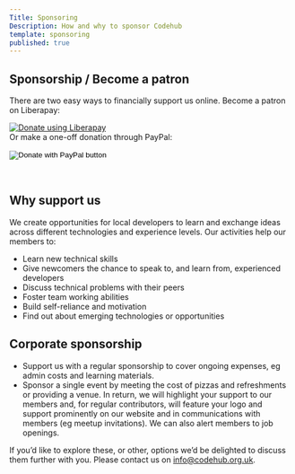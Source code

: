 ```yaml
---
Title: Sponsoring
Description: How and why to sponsor Codehub
template: sponsoring
published: true
---
```


## Sponsorship / Become a patron

There are two easy ways to financially support us online. Become a patron on Liberapay:
<script src="https://liberapay.com/codehub/widgets/button.js"></script>
<noscript><a href="https://liberapay.com/codehub/donate"><img alt="Donate using Liberapay" src="https://liberapay.com/assets/widgets/donate.svg"></a></noscript>
<br />
Or make a one-off donation through PayPal:
<form class="margleft" action="https://www.paypal.com/cgi-bin/webscr" method="post" target="_top">
<input type="hidden" name="cmd" value="_s-xclick" />
<input type="hidden" name="hosted_button_id" value="V7RGK9XVT5WAU" />
<input type="image" src="https://www.paypalobjects.com/en_GB/i/btn/btn_donate_LG.gif" border="0" name="submit" title="PayPal - The safer, easier way to pay online!" alt="Donate with PayPal button" />
<img alt="" border="0" src="https://www.paypal.com/en_GB/i/scr/pixel.gif" width="1" height="1" />
</form>
<br />

## Why support us
We create opportunities for local developers to learn and exchange ideas across different technologies and experience levels. Our activities help our members to:
* Learn new technical skills
* Give newcomers the chance to speak to, and learn from, experienced developers
* Discuss technical problems with their peers
* Foster team working abilities
* Build self-reliance and motivation
* Find out about emerging technologies or opportunities

## Corporate sponsorship
* Support us with a regular sponsorship to cover ongoing expenses, eg admin costs and learning materials.
* Sponsor a single event by meeting the cost of pizzas and refreshments or providing a venue.
In return, we will highlight your support to our members and, for regular contributors, will feature your logo and support prominently on our website and in communications with members (eg meetup invitations). We can also alert members to job openings.

If you’d like to explore these, or other, options we’d be delighted to discuss them further with you.  Please contact us on [info@codehub.org.uk](mailto:info@codehub.org.uk).
